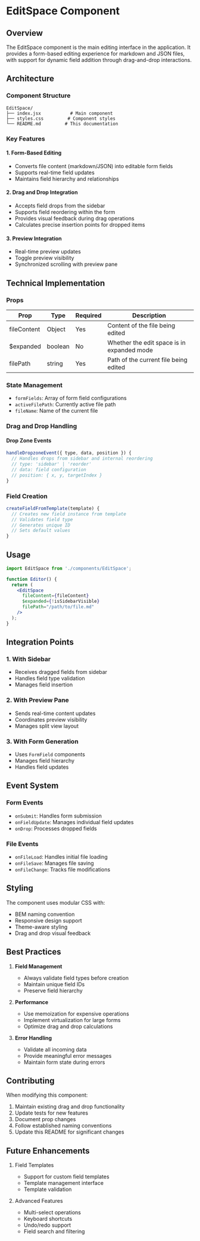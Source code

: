 # EditSpace Component

## Overview

The EditSpace component is the main editing interface in the application. It provides a form-based editing experience for markdown and JSON files, with support for dynamic field addition through drag-and-drop interactions.

## Architecture

### Component Structure

```
EditSpace/
├── index.jsx           # Main component
├── styles.css         # Component styles
└── README.md         # This documentation
```

### Key Features

#### 1. Form-Based Editing

- Converts file content (markdown/JSON) into editable form fields
- Supports real-time field updates
- Maintains field hierarchy and relationships

#### 2. Drag and Drop Integration

- Accepts field drops from the sidebar
- Supports field reordering within the form
- Provides visual feedback during drag operations
- Calculates precise insertion points for dropped items

#### 3. Preview Integration

- Real-time preview updates
- Toggle preview visibility
- Synchronized scrolling with preview pane

## Technical Implementation

### Props

| Prop        | Type    | Required | Description                                |
| ----------- | ------- | -------- | ------------------------------------------ |
| fileContent | Object  | Yes      | Content of the file being edited           |
| $expanded   | boolean | No       | Whether the edit space is in expanded mode |
| filePath    | string  | Yes      | Path of the current file being edited      |

### State Management

- `formFields`: Array of form field configurations
- `activeFilePath`: Currently active file path
- `fileName`: Name of the current file

### Drag and Drop Handling

#### Drop Zone Events

```javascript
handleDropzoneEvent({ type, data, position }) {
  // Handles drops from sidebar and internal reordering
  // type: 'sidebar' | 'reorder'
  // data: field configuration
  // position: { x, y, targetIndex }
}
```

### Field Creation

```javascript
createFieldFromTemplate(template) {
  // Creates new field instance from template
  // Validates field type
  // Generates unique ID
  // Sets default values
}
```

## Usage

```jsx
import EditSpace from './components/EditSpace';

function Editor() {
  return (
    <EditSpace
      fileContent={fileContent}
      $expanded={!isSidebarVisible}
      filePath="/path/to/file.md"
    />
  );
}
```

## Integration Points

### 1. With Sidebar

- Receives dragged fields from sidebar
- Handles field type validation
- Manages field insertion

### 2. With Preview Pane

- Sends real-time content updates
- Coordinates preview visibility
- Manages split view layout

### 3. With Form Generation

- Uses `FormField` components
- Manages field hierarchy
- Handles field updates

## Event System

### Form Events

- `onSubmit`: Handles form submission
- `onFieldUpdate`: Manages individual field updates
- `onDrop`: Processes dropped fields

### File Events

- `onFileLoad`: Handles initial file loading
- `onFileSave`: Manages file saving
- `onFileChange`: Tracks file modifications

## Styling

The component uses modular CSS with:

- BEM naming convention
- Responsive design support
- Theme-aware styling
- Drag and drop visual feedback

## Best Practices

1. **Field Management**

   - Always validate field types before creation
   - Maintain unique field IDs
   - Preserve field hierarchy

2. **Performance**

   - Use memoization for expensive operations
   - Implement virtualization for large forms
   - Optimize drag and drop calculations

3. **Error Handling**
   - Validate all incoming data
   - Provide meaningful error messages
   - Maintain form state during errors

## Contributing

When modifying this component:

1. Maintain existing drag and drop functionality
2. Update tests for new features
3. Document prop changes
4. Follow established naming conventions
5. Update this README for significant changes

## Future Enhancements

1. Field Templates

   - Support for custom field templates
   - Template management interface
   - Template validation

2. Advanced Features
   - Multi-select operations
   - Keyboard shortcuts
   - Undo/redo support
   - Field search and filtering
